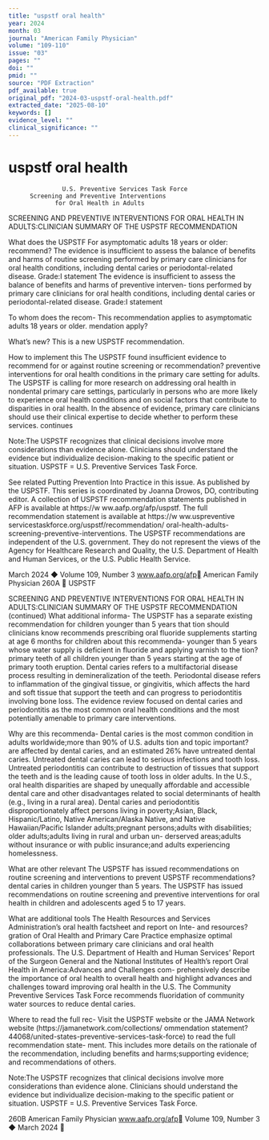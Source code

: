 ```yaml
---
title: "uspstf oral health"
year: 2024
month: 03
journal: "American Family Physician"
volume: "109-110"
issue: "03"
pages: ""
doi: ""
pmid: ""
source: "PDF Extraction"
pdf_available: true
original_pdf: "2024-03-uspstf-oral-health.pdf"
extracted_date: "2025-08-10"
keywords: []
evidence_level: ""
clinical_significance: ""
---
```


# uspstf oral health

                   U.S. Preventive Services Task Force
          Screening and Preventive Interventions
                 for Oral Health in Adults

   SCREENING AND PREVENTIVE INTERVENTIONS FOR ORAL HEALTH IN ADULTS:​CLINICIAN
   SUMMARY OF THE USPSTF RECOMMENDATION

   What does the USPSTF               For asymptomatic adults 18 years or older:​
   recommend?                         The evidence is insufficient to assess the balance of benefits and harms of routine screening
                                      performed by primary care clinicians for oral health conditions, including dental caries or
                                      periodontal-related disease.
                                      Grade:​I statement
                                      The evidence is insufficient to assess the balance of benefits and harms of preventive interven-
                                      tions performed by primary care clinicians for oral health conditions, including dental caries or
                                      periodontal-related disease.
                                      Grade:​I statement

   To whom does the recom-            This recommendation applies to asymptomatic adults 18 years or older.
   mendation apply?

   What’s new?                        This is a new USPSTF recommendation.

   How to implement this              The USPSTF found insufficient evidence to recommend for or against routine screening or
   recommendation?                    preventive interventions for oral health conditions in the primary care setting for adults.
                                      The USPSTF is calling for more research on addressing oral health in nondental primary care
                                      settings, particularly in persons who are more likely to experience oral health conditions and
                                      on social factors that contribute to disparities in oral health.
                                      In the absence of evidence, primary care clinicians should use their clinical expertise to decide
                                      whether to perform these services.
                                                                                                                                       continues

   Note:​The USPSTF recognizes that clinical decisions involve more considerations than evidence alone. Clinicians should understand the evidence
   but individualize decision-making to the specific patient or situation.
   USPSTF = U.S. Preventive Services Task Force.




  See related Putting Prevention Into Practice in this issue.
  As published by the USPSTF.
  This series is coordinated by Joanna Drowos, DO, contributing editor.
  A collection of USPSTF recommendation statements published in AFP is available at https://​w ww.aafp.org/afp/uspstf.
  The full recommendation statement is available at https://​w ww.uspreventive​services​task​force.org/uspstf/recommendation/
  oral-health-adults-screening-preventive-interventions.
  The USPSTF recommendations are independent of the U.S. government. They do not represent the views of the Agency for
  Healthcare Research and Quality, the U.S. Department of Health and Human Services, or the U.S. Public Health Service.



March 2024 ◆ Volume 109, Number 3                           www.aafp.org/afp                                 American Family Physician 260A
                                                                    USPSTF



   SCREENING AND PREVENTIVE INTERVENTIONS FOR ORAL HEALTH IN ADULTS:​CLINICIAN
   SUMMARY OF THE USPSTF RECOMMENDATION (continued)
   What additional informa-           The USPSTF has a separate existing recommendation for children younger than 5 years that
   tion should clinicians know        recommends prescribing oral fluoride supplements starting at age 6 months for children
   about this recommenda-             younger than 5 years whose water supply is deficient in fluoride and applying varnish to the
   tion?                              primary teeth of all children younger than 5 years starting at the age of primary tooth eruption.
                                      Dental caries refers to a multifactorial disease process resulting in demineralization of the teeth.
                                      Periodontal disease refers to inflammation of the gingival tissue, or gingivitis, which affects the
                                      hard and soft tissue that support the teeth and can progress to periodontitis involving bone loss.
                                      The evidence review focused on dental caries and periodontitis as the most common oral
                                      health conditions and the most potentially amenable to primary care interventions.

   Why are this recommenda-           Dental caries is the most common condition in adults worldwide;​more than 90% of U.S. adults
   tion and topic important?          are affected by dental caries, and an estimated 26% have untreated dental caries.
                                      Untreated dental caries can lead to serious infections and tooth loss.
                                      Untreated periodontitis can contribute to destruction of tissues that support the teeth and is
                                      the leading cause of tooth loss in older adults.
                                      In the U.S., oral health disparities are shaped by unequally affordable and accessible dental care
                                      and other disadvantages related to social determinants of health (e.g., living in a rural area).
                                      Dental caries and periodontitis disproportionately affect persons living in poverty;​Asian, Black,
                                      Hispanic/Latino, Native American/Alaska Native, and Native Hawaiian/Pacific Islander adults;​
                                      pregnant persons;​adults with disabilities;​older adults;​adults living in rural and urban un-
                                      derserved areas;​adults without insurance or with public insurance;​and adults experiencing
                                      homelessness.

   What are other relevant            The USPSTF has issued recommendations on routine screening and interventions to prevent
   USPSTF recommendations?            dental caries in children younger than 5 years.
                                      The USPSTF has issued recommendations on routine screening and preventive interventions
                                      for oral health in children and adolescents aged 5 to 17 years.

   What are additional tools          The Health Resources and Services Administration’s oral health factsheet and report on Inte-
   and resources?                     gration of Oral Health and Primary Care Practice emphasize optimal collaborations between
                                      primary care clinicians and oral health professionals.
                                      The U.S. Department of Health and Human Services’ Report of the Surgeon General and the
                                      National Institutes of Health’s report Oral Health in America:​Advances and Challenges com-
                                      prehensively describe the importance of oral health to overall health and highlight advances
                                      and challenges toward improving oral health in the U.S.
                                      The Community Preventive Services Task Force recommends fluoridation of community water
                                      sources to reduce dental caries.

   Where to read the full rec-        Visit the USPSTF website or the JAMA Network website (https://​jamanetwork.com/collections/​
   ommendation statement?             44068/united-states-preventive-services-task-force) to read the full recommendation state-
                                      ment. This includes more details on the rationale of the recommendation, including benefits
                                      and harms;​supporting evidence;​and recommendations of others.

   Note:​The USPSTF recognizes that clinical decisions involve more considerations than evidence alone. Clinicians should understand the evidence
   but individualize decision-making to the specific patient or situation.
   USPSTF = U.S. Preventive Services Task Force.




260B American Family Physician                               www.aafp.org/afp                                Volume 109, Number 3 ◆ March 2024
